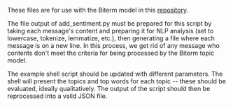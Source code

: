 These files are for use with the Biterm model in this [repository](https://github.com/xiaohuiyan/BTM). 

The file output of add_sentiment.py must be prepared for this script by taking each message's content and preparing it for NLP analysis (set to lowercase, tokenize, lemmatize, etc.), then generating a file where each message is on a new line. In this process, we get rid of any message who contents don't meet the criteria for being processed by the Biterm topic model. 

The example shell script should be updated with different parameters. The shell will present the topics and top words for each topic -- these should be evaluated, ideally qualitatively. The output of the script should then be reprocessed into a valid JSON file.